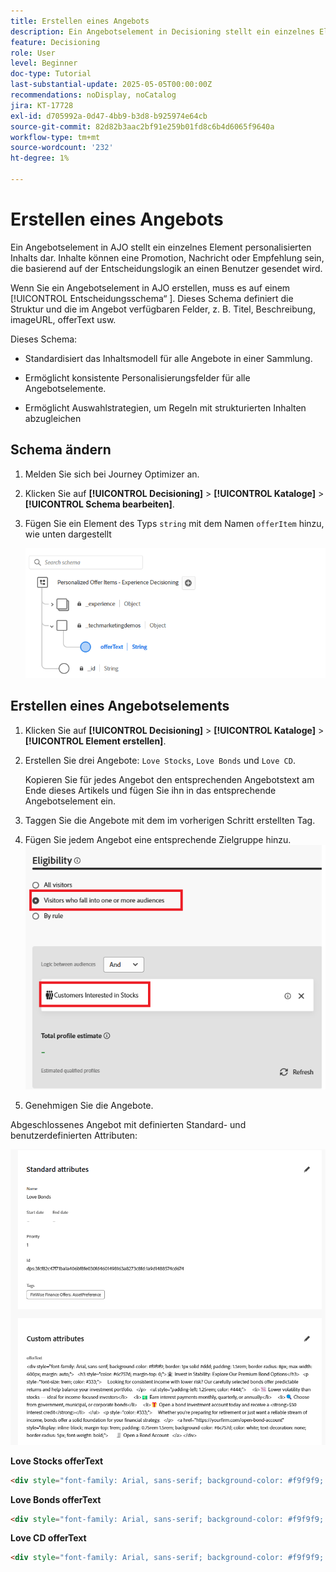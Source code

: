 ```yaml
---
title: Erstellen eines Angebots
description: Ein Angebotselement in Decisioning stellt ein einzelnes Element personalisierter Inhalte dar, z. B. eine Nachricht, ein Bild, eine Promotion oder eine Empfehlung, die einem Benutzer auf der Grundlage definierter Regeln und Bedingungen bereitgestellt werden können.
feature: Decisioning
role: User
level: Beginner
doc-type: Tutorial
last-substantial-update: 2025-05-05T00:00:00Z
recommendations: noDisplay, noCatalog
jira: KT-17728
exl-id: d705992a-0d47-4bb9-b3d8-b925974e64cb
source-git-commit: 82d82b3aac2bf91e259b01fd8c6b4d6065f9640a
workflow-type: tm+mt
source-wordcount: '232'
ht-degree: 1%

---
```


# Erstellen eines Angebots

Ein Angebotselement in AJO stellt ein einzelnes Element personalisierten Inhalts dar. Inhalte können eine Promotion, Nachricht oder Empfehlung sein, die basierend auf der Entscheidungslogik an einen Benutzer gesendet wird.

Wenn Sie ein Angebotselement in AJO erstellen, muss es auf einem [!UICONTROL Entscheidungsschema“ &#x200B;]. Dieses Schema definiert die Struktur und die im Angebot verfügbaren Felder, z. B. Titel, Beschreibung, imageURL, offerText usw.

Dieses Schema:

* Standardisiert das Inhaltsmodell für alle Angebote in einer Sammlung.

* Ermöglicht konsistente Personalisierungsfelder für alle Angebotselemente.

* Ermöglicht Auswahlstrategien, um Regeln mit strukturierten Inhalten abzugleichen

## Schema ändern

1. Melden Sie sich bei Journey Optimizer an.
1. Klicken Sie auf **[!UICONTROL Decisioning]** > **[!UICONTROL Kataloge]** > **[!UICONTROL Schema bearbeiten]**.
1. Fügen Sie ein Element des Typs `string` mit dem Namen `offerItem` hinzu, wie unten dargestellt

   ![decisioning-schema](assets/offer-schema.png)

## Erstellen eines Angebotselements

1. Klicken Sie auf **[!UICONTROL Decisioning]** > **[!UICONTROL Kataloge]** > **[!UICONTROL Element erstellen]**.

1. Erstellen Sie drei Angebote: `Love Stocks`, `Love Bonds` und `Love CD`.

   Kopieren Sie für jedes Angebot den entsprechenden Angebotstext am Ende dieses Artikels und fügen Sie ihn in das entsprechende Angebotselement ein.

1. Taggen Sie die Angebote mit dem im vorherigen Schritt erstellten Tag.
1. Fügen Sie jedem Angebot eine entsprechende Zielgruppe hinzu.
   ![offer-eligibility](assets/offer-eligibility.png)
1. Genehmigen Sie die Angebote.

Abgeschlossenes Angebot mit definierten Standard- und benutzerdefinierten Attributen:

![Liebesaktien-Angebot](assets/love-bonds.png)

**Love Stocks offerText**

```html
<div style="font-family: Arial, sans-serif; background-color: #f9f9f9; border: 1px solid #ddd; padding: 1.5rem; border-radius: 8px; max-width: 600px; margin: auto;">   <h3 style="color: #1a73e8; margin-top: 0;">📈 Open a Stock Trading Account & Get $100 in Bonus Stock</h3>   <p style="font-size: 1rem; color: #333;">     Ready to start building your portfolio? Open a new stock trading account with us and receive a      <strong>$100 bonus in stock</strong> — on us.   </p>   <ul style="padding-left: 1.25rem; color: #444;">     <li>🧾 No account minimums — start investing with as little as $1</li>     <li>📉 $0 commissions on online stock trades</li>     <li>📊 Access to powerful trading tools and real-time analytics</li>     <li>🎓 Free educational resources to help you invest confidently</li>   </ul>   <p style="color: #333;">     It's never been easier to start trading. Join thousands of investors who trust us to help them grow their wealth.   </p>   <a href="https://yourbrokerage.com/open-account"      style="display: inline-block; margin-top: 1rem; padding: 0.75rem 1.5rem; background-color: #1a73e8; color: white; text-decoration: none; border-radius: 5px; font-weight: bold;">      🚀 Open Your Account Today   </a> </div>
```

**Love Bonds offerText**

```html
<div style="font-family: Arial, sans-serif; background-color: #f9f9f9; border: 1px solid #ddd; padding: 1.5rem; border-radius: 8px; max-width: 600px; margin: auto;">   <h3 style="color: #6c757d; margin-top: 0;">🏦 Invest in Stability: Explore Our Premium Bond Options</h3>   <p style="font-size: 1rem; color: #333;">     Looking for consistent income with lower risk? Our carefully selected bonds offer predictable returns and help balance your investment portfolio.   </p>   <ul style="padding-left: 1.25rem; color: #444;">     <li>📉 Lower volatility than stocks — ideal for income-focused investors</li>     <li>💵 Earn interest payments monthly, quarterly, or annually</li>     <li>🔍 Choose from government, municipal, or corporate bonds</li>     <li>🎁 Open a bond investment account today and receive a <strong>$50 interest credit</strong></li>   </ul>   <p style="color: #333;">     Whether you're preparing for retirement or just want a reliable stream of income, bonds offer a solid foundation for your financial strategy.   </p>   <a href="https://yourfirm.com/open-bond-account"      style="display: inline-block; margin-top: 1rem; padding: 0.75rem 1.5rem; background-color: #6c757d; color: white; text-decoration: none; border-radius: 5px; font-weight: bold;">      🧾 Open a Bond Account   </a> </div>
```

**Love CD offerText**

```html
<div style="font-family: Arial, sans-serif; background-color: #f9f9f9; border: 1px solid #ddd; padding: 1.5rem; border-radius: 8px; max-width: 600px; margin: auto;">   <h3 style="color: #28a745; margin-top: 0;">💰 Lock in a 5.25% APY — Open Your CD Account Today</h3>   <p style="font-size: 1rem; color: #333;">     Secure your savings with a high-yield Certificate of Deposit. For a limited time, enjoy a      <strong>guaranteed 5.25% annual percentage yield (APY)</strong> on 12-month CDs.   </p>   <ul style="padding-left: 1.25rem; color: #444;">     <li>🔒 Guaranteed returns with FDIC insurance</li>     <li>📈 Lock in today's high rates before they change</li>     <li>💼 Flexible terms from 6 to 24 months</li>     <li>🎁 Open with just $500 and get a $50 bonus</li>   </ul>   <p style="color: #333;">     Whether you're saving for a short-term goal or building a conservative income strategy, our CDs offer peace of mind and predictable growth.   </p>   <a href="https://yourbank.com/open-cd"      style="display: inline-block; margin-top: 1rem; padding: 0.75rem 1.5rem; background-color: #28a745; color: white; text-decoration: none; border-radius: 5px; font-weight: bold;">      💼 Open a CD Account   </a> </div>
```
